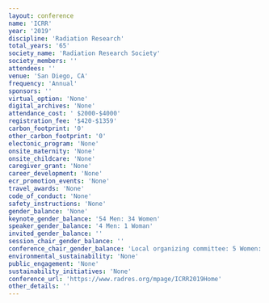 ```yaml
---
layout: conference 
name: 'ICRR'
year: '2019'
discipline: 'Radiation Research'
total_years: '65'
society_name: 'Radiation Research Society'
society_members: ''
attendees: ''
venue: 'San Diego, CA'
frequency: 'Annual'
sponsors: ''
virtual_option: 'None'
digital_archives: 'None'
attendance_cost: ' $2000-$4000'
registration_fee: '$420-$1359'
carbon_footprint: '0'
other_carbon_footprint: '0'
electonic_program: 'None'
onsite_maternity: 'None'
onsite_childcare: 'None'
caregiver_grant: 'None'
career_development: 'None'
ecr_promotion_events: 'None'
travel_awards: 'None'
code_of_conduct: 'None'
safety_instructions: 'None'
gender_balance: 'None'
keynote_gender_balance: '54 Men: 34 Women'
speaker_gender_balance: '4 Men: 1 Woman'
invited_gender_balance: ''
session_chair_gender_balance: ''
conference_chair_gender_balance: 'Local organizing committee: 5 Women: 2 Men'
environmental_sustainability: 'None'
public_engagement: 'None'
sustainability_initiatives: 'None'
conference_url: 'https://www.radres.org/mpage/ICRR2019Home'
other_details: ''
---
```

